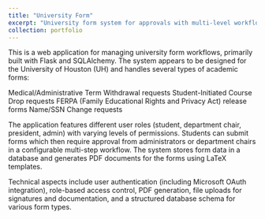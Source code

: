 ```yaml
---
title: "University Form"
excerpt: "University form system for approvals with multi-level workflow management."
collection: portfolio
---
```


This is a web application for managing university form workflows, primarily built with Flask and SQLAlchemy. The system appears to be designed for the University of Houston (UH) and handles several types of academic forms:

Medical/Administrative Term Withdrawal requests
Student-Initiated Course Drop requests
FERPA (Family Educational Rights and Privacy Act) release forms
Name/SSN Change requests

The application features different user roles (student, department chair, president, admin) with varying levels of permissions. Students can submit forms which then require approval from administrators or department chairs in a configurable multi-step workflow. The system stores form data in a database and generates PDF documents for the forms using LaTeX templates.

Technical aspects include user authentication (including Microsoft OAuth integration), role-based access control, PDF generation, file uploads for signatures and documentation, and a structured database schema for various form types.